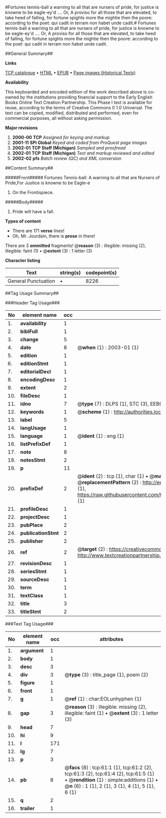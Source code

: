 #Fortunes tennis-ball a warning to all that are nursers of pride, for justice is knowne to be eagle-ey'd .... Or, A proviso for all those that are elevated, to take heed of falling, for fortune spights more the mightie then the poore: according to the poet: qui cadit in terram non habet unde cadit.#
Fortunes tennis-ball a warning to all that are nursers of pride, for justice is knowne to be eagle-ey'd .... Or, A proviso for all those that are elevated, to take heed of falling, for fortune spights more the mightie then the poore: according to the poet: qui cadit in terram non habet unde cadit.

##General Summary##

**Links**

[TCP catalogue](http://www.ota.ox.ac.uk/tcp/)  • 
[HTML](http://tei.it.ox.ac.uk/tcp/Texts-HTML/free/A01/A01084.html)  • 
[EPUB](http://tei.it.ox.ac.uk/tcp/Texts-EPUB/free/A01/A01084.epub) • 
[Page images (Historical Texts)](https://data.historicaltexts.jisc.ac.uk/view?pubId=eebo-99835836e&pageId=eebo-99835836e-61-1)

**Availability**

This keyboarded and encoded edition of the
	       work described above is co-owned by the institutions
	       providing financial support to the Early English Books
	       Online Text Creation Partnership. This Phase I text is
	       available for reuse, according to the terms of Creative
	       Commons 0 1.0 Universal. The text can be copied,
	       modified, distributed and performed, even for
	       commercial purposes, all without asking permission.

**Major revisions**

1. __2000-00__ __TCP__ *Assigned for keying and markup*
1. __2001-11__ __SPi Global__ *Keyed and coded from ProQuest page images*
1. __2002-01__ __TCP Staff (Michigan)__ *Sampled and proofread*
1. __2002-01__ __TCP Staff (Michigan)__ *Text and markup reviewed and edited*
1. __2002-02__ __pfs__ *Batch review (QC) and XML conversion*

##Content Summary##

#####Front#####
Fortunes Tennis-ball:
A warning to all that are Nursers of Pride,For Justice is knowne to be Eagle-e
1. On the Frontispiece.

#####Body#####

1. Pride will have a fall.

**Types of content**

  * There are 171 **verse** lines!
  * Oh, Mr. Jourdain, there is **prose** in there!

There are 3 **ommitted** fragments! 
 @__reason__ (3) : illegible: missing (2), illegible: faint (1)  •  @__extent__ (3) : 1 letter (3)

**Character listing**


|Text|string(s)|codepoint(s)|
|---|---|---|
|General Punctuation|•|8226|

##Tag Usage Summary##

###Header Tag Usage###

|No|element name|occ|attributes|
|---|---|---|---|
|1.|__availability__|1||
|2.|__biblFull__|1||
|3.|__change__|5||
|4.|__date__|8| @__when__ (1) : 2003-01 (1)|
|5.|__edition__|1||
|6.|__editionStmt__|1||
|7.|__editorialDecl__|1||
|8.|__encodingDesc__|1||
|9.|__extent__|2||
|10.|__fileDesc__|1||
|11.|__idno__|7| @__type__ (7) : DLPS (1), STC (3), EEBO-CITATION (1), PROQUEST (1), VID (1)|
|12.|__keywords__|1| @__scheme__ (1) : http://authorities.loc.gov/ (1)|
|13.|__label__|5||
|14.|__langUsage__|1||
|15.|__language__|1| @__ident__ (1) : eng (1)|
|16.|__listPrefixDef__|1||
|17.|__note__|8||
|18.|__notesStmt__|2||
|19.|__p__|11||
|20.|__prefixDef__|2| @__ident__ (2) : tcp (1), char (1)  •  @__matchPattern__ (2) : ([0-9\-]+):([0-9IVX]+) (1), (.+) (1)  •  @__replacementPattern__ (2) : http://eebo.chadwyck.com/downloadtiff?vid=$1&page=$2 (1), https://raw.githubusercontent.com/textcreationpartnership/Texts/master/tcpchars.xml#$1 (1)|
|21.|__profileDesc__|1||
|22.|__projectDesc__|1||
|23.|__pubPlace__|2||
|24.|__publicationStmt__|2||
|25.|__publisher__|2||
|26.|__ref__|2| @__target__ (2) : https://creativecommons.org/publicdomain/zero/1.0/ (1), http://www.textcreationpartnership.org/docs/. (1)|
|27.|__revisionDesc__|1||
|28.|__seriesStmt__|1||
|29.|__sourceDesc__|1||
|30.|__term__|1||
|31.|__textClass__|1||
|32.|__title__|3||
|33.|__titleStmt__|2||


###Text Tag Usage###

|No|element name|occ|attributes|
|---|---|---|---|
|1.|__argument__|1||
|2.|__body__|1||
|3.|__desc__|3||
|4.|__div__|3| @__type__ (3) : title_page (1), poem (2)|
|5.|__figure__|1||
|6.|__front__|1||
|7.|__g__|1| @__ref__ (1) : char:EOLunhyphen (1)|
|8.|__gap__|3| @__reason__ (3) : illegible: missing (2), illegible: faint (1)  •  @__extent__ (3) : 1 letter (3)|
|9.|__head__|7||
|10.|__hi__|9||
|11.|__l__|171||
|12.|__lg__|7||
|13.|__p__|3||
|14.|__pb__|8| @__facs__ (8) : tcp:61:1 (1), tcp:61:2 (2), tcp:61:3 (2), tcp:61:4 (2), tcp:61:5 (1)  •  @__rendition__ (1) : simple:additions (1)  •  @__n__ (6) : 1 (1), 2 (1), 3 (1), 4 (1), 5 (1), 6 (1)|
|15.|__q__|2||
|16.|__trailer__|1||
